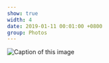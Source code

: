 ```yaml
---
show: true
width: 4
date: 2019-01-11 00:01:00 +0800
group: Photos
---
```

<div>
  <img data-src="https://firebasestorage.googleapis.com/v0/b/academic-website-d2e05.firebasestorage.app/o/im3.jpeg?alt=media&token=6bdaf439-5c3b-4be3-9f21-8e57db3ecbdf" class="lazy w-100 rounded" src="{{ '/assets/images/empty_300x200.png' | relative_url }}" data-toggle="tooltip" data-placement="top" title="Caption of this image">
</div>

